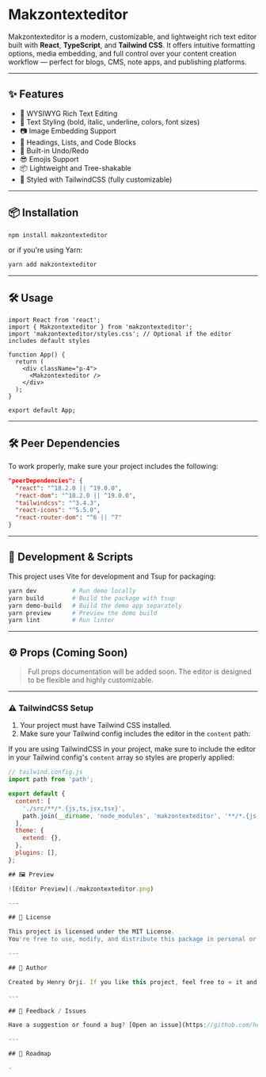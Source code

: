 # Makzontexteditor



Makzontexteditor is a modern, customizable, and lightweight rich text editor built with **React**, **TypeScript**, and **Tailwind CSS**. It offers intuitive formatting options, media embedding, and full control over your content creation workflow — perfect for blogs, CMS, note apps, and publishing platforms.

---

## ✨ Features

- 📝 WYSIWYG Rich Text Editing
- 🎨 Text Styling (bold, italic, underline, colors, font sizes)
- 📷 Image Embedding Support
- 🎯 Headings, Lists, and Code Blocks
- 💾 Built-in Undo/Redo
- 😎 Emojis Support
- 📦 Lightweight and Tree-shakable
- 💅 Styled with TailwindCSS (fully customizable)

---

## 📦 Installation

```bash
npm install makzontexteditor
```

or if you're using Yarn:

```bash
yarn add makzontexteditor
```

---

## 🛠 Usage

```tsx
import React from 'react';
import { Makzontexteditor } from 'makzontexteditor';
import 'makzontexteditor/styles.css'; // Optional if the editor includes default styles

function App() {
  return (
    <div className="p-4">
      <Makzontexteditor />
    </div>
  );
}

export default App;
```

---

## 🛠️ Peer Dependencies

To work properly, make sure your project includes the following:

```json
"peerDependencies": {
  "react": "^18.2.0 || ^19.0.0",
  "react-dom": "^18.2.0 || ^19.0.0",
  "tailwindcss": "^3.4.3",
  "react-icons": "^5.5.0",
  "react-router-dom": "^6 || ^7"
}
```

---

## 🧪 Development & Scripts

This project uses Vite for development and Tsup for packaging:

```bash
yarn dev          # Run demo locally
yarn build        # Build the package with tsup
yarn demo-build   # Build the demo app separately
yarn preview      # Preview the demo build
yarn lint         # Run linter

```

---

## ⚙️ Props (Coming Soon)

> Full props documentation will be added soon. The editor is designed to be flexible and highly customizable.

---

### ⚠️ TailwindCSS Setup

1. Your project must have Tailwind CSS installed.
2. Make sure your Tailwind config includes the editor in the `content` path:

If you are using TailwindCSS in your project, make sure to include the editor in your Tailwind config's `content` array so styles are properly applied:

```js
// tailwind.config.js
import path from 'path';

export default {
  content: [
    './src/**/*.{js,ts,jsx,tsx}',
    path.join(__dirname, 'node_modules', 'makzontexteditor', '**/*.{js,ts,jsx,tsx}')
  ],
  theme: {
    extend: {},
  },
  plugins: [],
};

## 🖼 Preview

![Editor Preview](./makzontexteditor.png)

---

## 📜 License

This project is licensed under the MIT License.
You're free to use, modify, and distribute this package in personal or commercial projects. Attribution is appreciated but not required.

---

## 🙌 Author

Created by Henry Orji. If you like this project, feel free to ⭐ it and contribute!

---

## 📮 Feedback / Issues

Have a suggestion or found a bug? [Open an issue](https://github.com/henrygad/makzontexteditor.git) or submit a PR.

---

## 🔮 Roadmap

-

